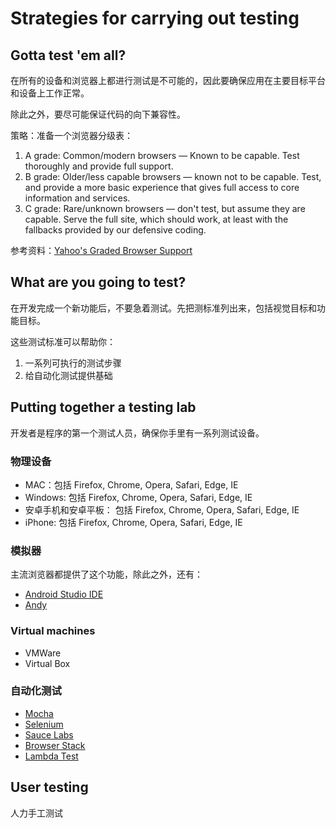 # Strategies for carrying out testing

## Gotta test 'em all?

在所有的设备和浏览器上都进行测试是不可能的，因此要确保应用在主要目标平台和设备上工作正常。

除此之外，要尽可能保证代码的向下兼容性。

策略：准备一个浏览器分级表：

1. A grade: Common/modern browsers — Known to be capable. Test thoroughly and provide full support.
2. B grade: Older/less capable browsers — known not to be capable. Test, and provide a more basic experience that gives full access to core information and services.
3. C grade: Rare/unknown browsers — don't test, but assume they are capable. Serve the full site, which should work, at least with the fallbacks provided by our defensive coding.

参考资料：[Yahoo's Graded Browser Support](https://github.com/yui/yui3/wiki/Graded-Browser-Support)

## What are you going to test?

在开发完成一个新功能后，不要急着测试。先把测标准列出来，包括视觉目标和功能目标。

这些测试标准可以帮助你：

1. 一系列可执行的测试步骤
2. 给自动化测试提供基础

## Putting together a testing lab

开发者是程序的第一个测试人员，确保你手里有一系列测试设备。

### 物理设备

- MAC：包括 Firefox, Chrome, Opera, Safari, Edge, IE
- Windows: 包括 Firefox, Chrome, Opera, Safari, Edge, IE
- 安卓手机和安卓平板： 包括 Firefox, Chrome, Opera, Safari, Edge, IE
- iPhone: 包括 Firefox, Chrome, Opera, Safari, Edge, IE

### 模拟器

主流浏览器都提供了这个功能，除此之外，还有：

- [Android Studio IDE](https://developer.android.com/studio/)
- [Andy](https://www.andyroid.net/)

### Virtual machines

- VMWare
- Virtual Box

### 自动化测试

- [Mocha](https://mochajs.org/)
- [Selenium](https://www.selenium.dev/)
- [Sauce Labs](https://saucelabs.com)
- [Browser Stack](https://www.browserstack.com)
- [Lambda Test](https://www.lambdatest.com)

## User testing

人力手工测试
